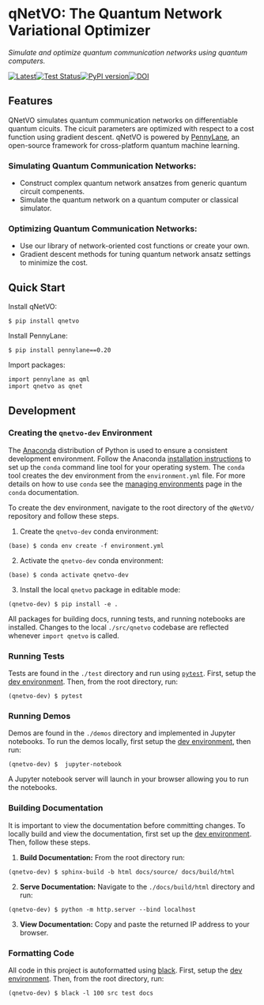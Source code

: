 # qNetVO: The Quantum Network Variational Optimizer

*Simulate and optimize quantum communication networks using quantum computers.*

[![Latest](https://img.shields.io/badge/docs-latest-blue.svg)](https://chitambarlab.github.io/qNetVO/index.html)[![Test Status](https://github.com/ChitambarLab/qNetVO/actions/workflows/run_tests.yml/badge.svg?branch=main)](https://github.com/ChitambarLab/qNetVO/actions/workflows/run_tests.yml)[![PyPI version](https://badge.fury.io/py/qNetVO.svg)](https://badge.fury.io/py/qNetVO)[![DOI](https://zenodo.org/badge/DOI/10.5281/zenodo.6345835.svg)](https://doi.org/10.5281/zenodo.6345835)

## Features

QNetVO simulates quantum communication networks on differentiable quantum cicuits.
The cicuit parameters are optimized with respect to a cost function using gradient descent.
qNetVO is powered by [PennyLane](https://pennylane.ai), an open-source framework
for cross-platform quantum machine learning.

### Simulating Quantum Communication Networks:

* Construct complex quantum network ansatzes from generic quantum circuit compenents.
* Simulate the quantum network on a quantum computer or classical simulator.

### Optimizing Quantum Communication Networks:

* Use our library of network-oriented cost functions or create your own.
* Gradient descent methods for tuning quantum network ansatz settings to minimize the cost.

## Quick Start

Install qNetVO:

```
$ pip install qnetvo
```

Install PennyLane:

```
$ pip install pennylane==0.20
```

Import packages:

```
import pennylane as qml
import qnetvo as qnet
```

## Development

### Creating the `qnetvo-dev` Environment

The [Anaconda](https://docs.conda.io/projects/conda/en/latest/glossary.html#anaconda-glossary) distribution of Python is used to ensure a consistent development environment.
Follow the Anaconda [installation instructions](https://docs.conda.io/projects/conda/en/latest/user-guide/install/index.html#installation) to set up the `conda` command line tool for your
operating system.
The `conda` tool creates the dev environment from the `environment.yml` file.
For more details on how to use `conda` see the [managing environments](https://docs.conda.io/projects/conda/en/latest/user-guide/tasks/manage-environments.html) page in the `conda` documentation.

To create the dev environment, navigate to the root directory of the `qNetVO/` repository and follow these steps.

1. Create the `qnetvo-dev` conda environment:

```
(base) $ conda env create -f environment.yml
```

2. Activate the `qnetvo-dev` conda environment:

```
(base) $ conda activate qnetvo-dev
```

3. Install the local `qnetvo` package in editable mode:

```
(qnetvo-dev) $ pip install -e .
```

All packages for building docs, running tests, and running notebooks are installed.
Changes to the local `./src/qnetvo` codebase are reflected whenever `import qnetvo` is called.

### Running Tests

Tests are found in the `./test` directory and run using [`pytest`](https://docs.pytest.org/en/7.0.x/).
First, setup the [dev environment](https://github.com/ChitambarLab/qNetVO#environment).
Then, from the root directory, run:

```
(qnetvo-dev) $ pytest
```

### Running Demos

Demos are found in the `./demos` directory and implemented in Jupyter notebooks.
To run the demos locally, first setup the [dev environment](https://github.com/ChitambarLab/qNetVO#environment), then run:

```
(qnetvo-dev) $  jupyter-notebook
```
A Jupyter notebook server will launch in your browser allowing you to run the notebooks.

### Building Documentation

It is important to view the documentation before committing changes.
To locally build and view the documentation, first set up the [dev environment](https://github.com/ChitambarLab/qNetVO#environment).
Then, follow these steps.


1. **Build Documentation:** From the root directory run:

```
(qnetvo-dev) $ sphinx-build -b html docs/source/ docs/build/html
```

2. **Serve Documentation:** Navigate to the `./docs/build/html` directory and run:

```
(qnetvo-dev) $ python -m http.server --bind localhost
```

3. **View Documentation:** Copy and paste the returned IP address to your browser.

### Formatting Code

All code in this project is autoformatted using [black](https://black.readthedocs.io/en/stable/).
First, setup the [dev environment](https://github.com/ChitambarLab/qNetVO#environment).
Then, from the root directory, run:

```
(qnetvo-dev) $ black -l 100 src test docs
```



